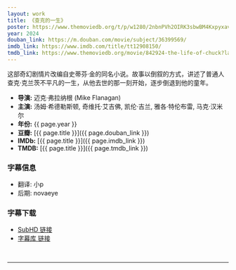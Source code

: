 ```yaml
---
layout: work
title: 《查克的一生》
poster: https://www.themoviedb.org/t/p/w1280/2nbnPVh2OIRK3sbwBM4Kxpyxavi.jpg
year: 2024
douban_link: https://m.douban.com/movie/subject/36399569/
imdb_link: https://www.imdb.com/title/tt12908150/
tmdb_link: https://www.themoviedb.org/movie/842924-the-life-of-chuck?language=zh-CN
---
```

这部奇幻剧情片改编自史蒂芬·金的同名小说。故事以倒叙的方式，讲述了普通人查克·克兰茨不平凡的一生，从他去世的那一刻开始，逐步倒退到他的童年。

* **导演:** 迈克·弗拉纳根 (Mike Flanagan)
* **主演:** 汤姆·希德勒斯顿, 奇维托·艾吉佛, 凯伦·吉兰, 雅各·特伦布雷, 马克·汉米尔
* **年份:** {{ page.year }}
* **豆瓣:** [{{ page.title }}]({{ page.douban_link }})
* **IMDb:** [{{ page.title }}]({{ page.imdb_link }})
* **TMDB:** [{{ page.title }}]({{ page.tmdb_link }})

<div class="work-details">
    <div>
        <h3>字幕信息</h3>
        <ul>
            <li>翻译: 小p</li>
            <li>后期: novaeye</li>
        </ul>
    </div>
    <div>
        <h3>字幕下载</h3>
        <ul>
            <li><a href="https://subhd.tv/a/595208">SubHD 链接</a></li>
            <li><a href="https://zimuku.org/detail/217899.html">字幕库 链接</a></li>
        </ul>
    </div>
</div>
<br />
<hr />
<script src="https://giscus.app/client.js"
        data-repo="MontageSubs/The_Life_of_Chuck_2024"
        data-repo-id="R_kgDOPdcsjw"
        data-category-id="DIC_kwDOPdcsj84Cvve7"
        data-mapping="og:title"
        data-strict="0"
        data-reactions-enabled="1"
        data-emit-metadata="0"
        data-input-position="top"
        data-theme="cobalt"
        data-lang="zh-CN"
        data-loading="lazy"
        crossorigin="anonymous"
        async>
</script>
